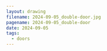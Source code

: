 ```yaml
---
layout: drawing
filename: 2024-09-05_double-door.jpg
pagename: 2024-09-05_double-door
date: 2024-09-05
tags:
  - doors
---
```

